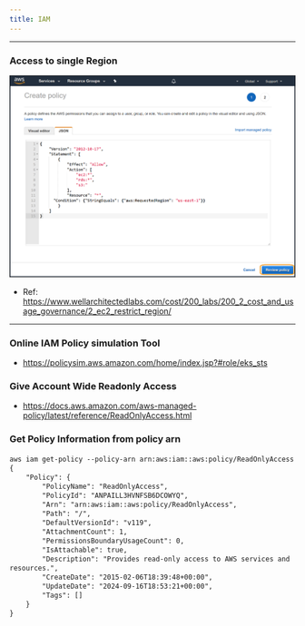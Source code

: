 ```yaml
---
title: IAM
---
```

----
### Access to single Region

![img.png](img.png)

- Ref: https://www.wellarchitectedlabs.com/cost/200_labs/200_2_cost_and_usage_governance/2_ec2_restrict_region/

----
### Online IAM Policy simulation Tool

- https://policysim.aws.amazon.com/home/index.jsp?#role/eks_sts


### Give Account Wide Readonly Access 

- https://docs.aws.amazon.com/aws-managed-policy/latest/reference/ReadOnlyAccess.html

### Get Policy Information from policy arn

```
aws iam get-policy --policy-arn arn:aws:iam::aws:policy/ReadOnlyAccess
{
    "Policy": {
        "PolicyName": "ReadOnlyAccess",
        "PolicyId": "ANPAILL3HVNFSB6DCOWYQ",
        "Arn": "arn:aws:iam::aws:policy/ReadOnlyAccess",
        "Path": "/",
        "DefaultVersionId": "v119",
        "AttachmentCount": 1,
        "PermissionsBoundaryUsageCount": 0,
        "IsAttachable": true,
        "Description": "Provides read-only access to AWS services and resources.",
        "CreateDate": "2015-02-06T18:39:48+00:00",
        "UpdateDate": "2024-09-16T18:53:21+00:00",
        "Tags": []
    }
}
```